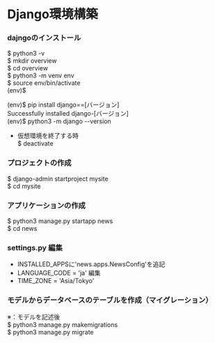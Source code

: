 # Django環境構築

### dajngoのインストール
$ python3 -v\
$ mkdir overview\
$ cd overview\
$ python3 -m venv env\
$ source env/bin/activate\
(env)$

(env)$ pip install django==[バージョン]\
Successfully installed django-[バージョン]\
(env)$ python3 -m django --version

- 仮想環境を終了する時\
$ deactivate

### プロジェクトの作成
$ django-admin startproject mysite\
$ cd mysite

### アプリケーションの作成
$ python3 manage.py startapp news\
$ cd news

### settings.py 編集
- INSTALLED_APPSに'news.apps.NewsConfig'を追記
- LANGUAGE_CODE = 'ja' 編集
- TIME_ZONE = 'Asia/Tokyo'

### モデルからデータベースのテーブルを作成（マイグレーション）
※：モデルを記述後\
$ python3 manage.py makemigrations\
$ python3 manage.py migrate
